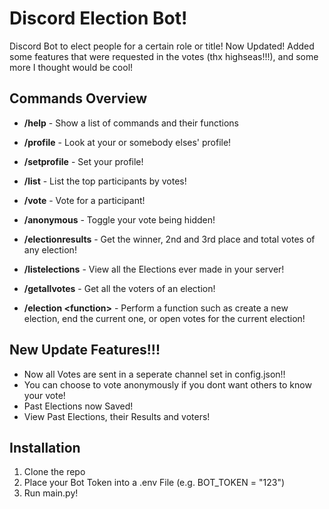 # Discord Election Bot!

Discord Bot to elect people for a certain role or title! Now Updated! Added some features that were requested in the votes (thx highseas!!!), and some more I thought would be cool!

## Commands Overview

- **/help** - Show a list of commands and their functions
- **/profile** - Look at your or somebody elses' profile!
- **/setprofile** - Set your profile!
- **/list** - List the top participants by votes!
- **/vote** - Vote for a participant!

- **/anonymous** - Toggle your vote being hidden!
- **/electionresults** - Get the winner, 2nd and 3rd place and total votes of any election!
- **/listelections** - View all the Elections ever made in your server!
- **/getallvotes** - Get all the voters of an election!

- **/election <function\>** - Perform a function such as create a new election, end the current one, or open votes for the current election!

## New Update Features!!!

- Now all Votes are sent in a seperate channel set in config.json!!
- You can choose to vote anonymously if you dont want others to know your vote!
- Past Elections now Saved!
- View Past Elections, their Results and voters!

## Installation

1. Clone the repo
2. Place your Bot Token into a .env File (e.g. BOT_TOKEN = "123")
3. Run main.py!